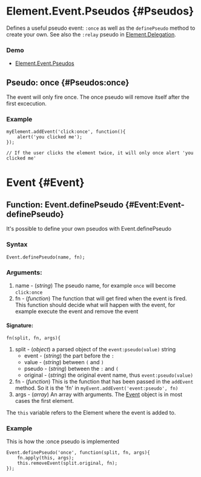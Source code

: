 Element.Event.Pseudos {#Pseudos}
================================

Defines a useful pseudo event: `:once` as well as the `definePseudo` method to create your own. See also the `:relay` pseudo in [Element.Delegation][].

### Demo

* [Element.Event.Pseudos](http://mootools.net/demos/?demo=Element.Event.Pseudos)

Pseudo: once {#Pseudos:once}
----------------------------

The event will only fire once. The once pseudo will remove itself after the first excecution.

### Example

	myElement.addEvent('click:once', function(){
		alert('you clicked me');
	});

	// If the user clicks the element twice, it will only once alert 'you clicked me'


Event {#Event}
=============

Function: Event.definePseudo {#Event:Event-definePseudo}
----------------------------------------------------------

It's possible to define your own pseudos with Event.definePseudo

### Syntax
	Event.definePseudo(name, fn);

### Arguments:
1. name - (*string*) The pseudo name, for example `once` will become `click:once`
2. fn - (*function*) The function that will get fired when the event is fired. This function should decide what will happen with the event, for example execute the event and remove the event

#### Signature:

	fn(split, fn, args){

1. split - (*object*) a parsed object of the `event:pseudo(value)` string
	- event - (*string*) the part before the `:`
	- value - (*string*) between `(` and `)`
	- pseudo - (*string*) between the `:` and `(`
	- original - (*string*) the original event name, thus `event:pseudo(value)`
2. fn - (*function*) This is the function that has been passed in the `addEvent` method. So it is the 'fn' in `myEvent.addEvent('event:pseudo', fn)`
3. args - (*array*) An array with arguments. The [Event][] object is in most cases the first element.

The `this` variable refers to the Element where the event is added to.

### Example

This is how the :once pseudo is implemented

	Event.definePseudo('once', function(split, fn, args){
		fn.apply(this, args);
		this.removeEvent(split.original, fn);
	});


[Event]: /core/Types/Event
[Element.Delegation]: /more/Element/Element.Delegation


